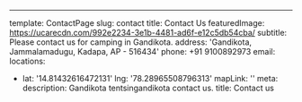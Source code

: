 ---
template: ContactPage
slug: contact
title: Contact Us
featuredImage: https://ucarecdn.com/992e2234-3e1b-4481-ad6f-e12c5db54cba/
subtitle: Please contact us for camping in Gandikota.
address: 'Gandikota, Jammalamadugu, Kadapa, AP - 516434'
phone: +91 9100892973
email: 
locations:
  - lat: '14.81432616472131'
    lng: '78.28965508796313'
    mapLink: ''
meta:
  description: Gandikota tentsingandikota contact us.
  title: Contact us
